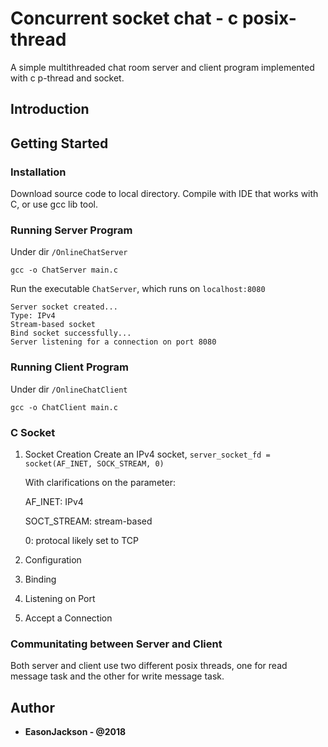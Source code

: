 # Concurrent socket chat - c posix-thread

A simple multithreaded chat room server and client program implemented with c p-thread and socket.

## Introduction

## Getting Started

### Installation

Download source code to local directory. Compile with IDE that works with C, or use gcc lib tool.

### Running Server Program

Under dir ```/OnlineChatServer```

```
gcc -o ChatServer main.c
```

Run the executable ```ChatServer```, which runs on ```localhost:8080```

```
Server socket created...
Type: IPv4
Stream-based socket
Bind socket successfully...
Server listening for a connection on port 8080
```

### Running Client Program


Under dir ```/OnlineChatClient```

```
gcc -o ChatClient main.c
```

### C Socket
1. Socket Creation
    Create an IPv4 socket, ```server_socket_fd = socket(AF_INET, SOCK_STREAM, 0)```
    
    With clarifications on the parameter:
    
    AF_INET: IPv4
    
    SOCT_STREAM: stream-based
    
    0: protocal likely set to TCP
    
2. Configuration
3. Binding
4. Listening on Port
5. Accept a Connection

### Communitating between Server and Client

Both server and client use two different posix threads, one for read message task and the other for write message task.

## Author
* **EasonJackson - @2018**
